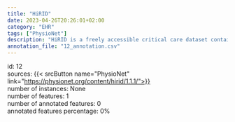```yaml
---
title: "HiRID"
date: 2023-04-26T20:26:01+02:00
category: "EHR"
tags: ["PhysioNet"]
description: "HiRID is a freely accessible critical care dataset containing data relating to almost 34 thousand patient admissions to the Department of Intensive Care Medicine of the Bern University Hospital, Switzerland (ICU), an interdisciplinary 60-bed unit. admitting >6,500 patients per year."
annotation_file: "12_annotation.csv"
---
```

id: 12 \
sources: {{< srcButton name="PhysioNet" link="https://physionet.org/content/hirid/1.1.1/">}}  \
number of instances: None \
number of features: 1 \
number of annotated features: 0 \
annotated features percentage: 0% 
